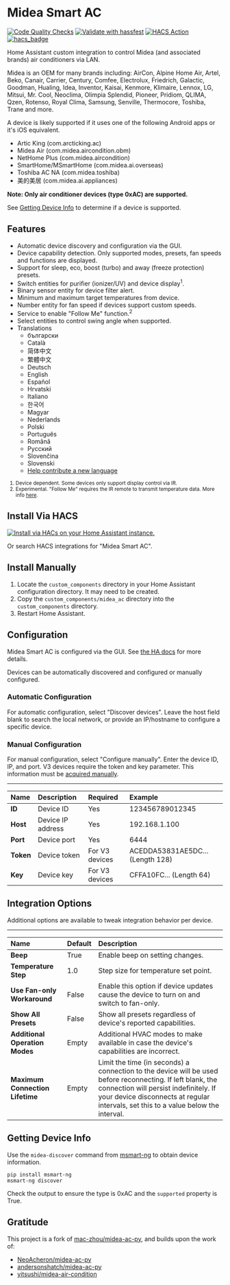 # Midea Smart AC
[![Code Quality Checks](https://github.com/mill1000/midea-ac-py/actions/workflows/checks.yml/badge.svg)](https://github.com/mill1000/midea-ac-py/actions/workflows/checks.yml)
[![Validate with hassfest](https://github.com/mill1000/midea-ac-py/actions/workflows/hassfest.yml/badge.svg)](https://github.com/mill1000/midea-ac-py/actions/workflows/hassfest.yml)
[![HACS Action](https://github.com/mill1000/midea-ac-py/actions/workflows/hacs.yml/badge.svg)](https://github.com/mill1000/midea-ac-py/actions/workflows/hacs.yml)
[![hacs_badge](https://img.shields.io/badge/HACS-Default-41BDF5.svg)](https://github.com/hacs/integration)

Home Assistant custom integration to control Midea (and associated brands) air conditioners via LAN.

Midea is an OEM for many brands including:
AirCon, Alpine Home Air, Artel, Beko, Canair, Carrier, Century, Comfee, Electrolux, Friedrich, Galactic, Goodman, Hualing, Idea, Inventor, Kaisai, Kenmore, Klimaire, Lennox, LG, Mitsui, Mr. Cool, Neoclima, Olimpia Splendid, Pioneer, Pridiom, QLIMA, Qzen, Rotenso, Royal Clima, Samsung, Senville, Thermocore, Toshiba, Trane and more.

A device is likely supported if it uses one of the following Android apps or it's iOS equivalent.
* Artic King (com.arcticking.ac)
* Midea Air (com.midea.aircondition.obm)
* NetHome Plus (com.midea.aircondition)
* SmartHome/MSmartHome (com.midea.ai.overseas)
* Toshiba AC NA (com.midea.toshiba)
* 美的美居 (com.midea.ai.appliances)

__Note: Only air conditioner devices (type 0xAC) are supported.__ 

See [Getting Device Info](#getting-device-info) to determine if a device is supported.


## Features
* Automatic device discovery and configuration via the GUI.
* Device capability detection. Only supported modes, presets, fan speeds and functions are displayed.
* Support for sleep, eco, boost (turbo) and away (freeze protection) presets.
* Switch entities for purifier (ionizer/UV) and device display<sup>1</sup>.
* Binary sensor entity for device filter alert.
* Minimum and maximum target temperatures from device.
* Number entity for fan speed if devices support custom speeds.
* Service to enable "Follow Me" function.<sup>2</sup>
* Select entities to control swing angle when supported.
* Translations
  * български
  * Català
  * 简体中文
  * 繁體中文
  * Deutsch
  * English
  * Español
  * Hrvatski
  * Italiano
  * 한국어
  * Magyar
  * Nederlands
  * Polski
  * Português
  * Română
  * Pусский
  * Slovenčina
  * Slovenski
  * [Help contribute a new language](https://github.com/mill1000/midea-ac-py/issues/54)

<small>

1. Device dependent. Some devices only support display control via IR.
2. Experimental. "Follow Me" requires the IR remote to transmit temperature data. More info [here](https://github.com/mill1000/midea-msmart/pull/91).
</small>

## Install Via HACS
[![Install via HACs on your Home Assistant instance.](https://my.home-assistant.io/badges/hacs_repository.svg)](https://my.home-assistant.io/redirect/hacs_repository/?owner=mill1000&repository=midea-ac-py&category=integrations)

Or search HACS integrations for "Midea Smart AC".

## Install Manually
1. Locate the `custom_components` directory in your Home Assistant configuration directory. It may need to be created.
2. Copy the `custom_components/midea_ac` directory into the `custom_components` directory.
3. Restart Home Assistant.

## Configuration
Midea Smart AC is configured via the GUI. See [the HA docs](https://www.home-assistant.io/getting-started/integration/) for more details.

Devices can be automatically discovered and configured or manually configured.

### Automatic Configuration
For automatic configuration, select "Discover devices". Leave the host field blank to search the local network, or provide an IP/hostname to configure a specific device.

### Manual Configuration
For manual configuration, select "Configure manually". Enter the device ID, IP, and port. V3 devices require the token and key parameter. This information must be [acquired manually](#getting-device-info).

---
Name | Description | Required | Example 
:--- | :--- | :--- | :---
**ID** | Device ID | Yes | 123456789012345
**Host** | Device IP address | Yes | 192.168.1.100
**Port** | Device port | Yes | 6444
**Token** | Device token | For V3 devices | ACEDDA53831AE5DC... (Length 128)
**Key** | Device key | For V3 devices | CFFA10FC... (Length 64)

## Integration Options
Additional options are available to tweak integration behavior per device.

---
Name | Default | Description 
:--- | :--- | :--- 
**Beep** | True | Enable beep on setting changes.
**Temperature Step** | 1.0 | Step size for temperature set point.
**Use Fan-only Workaround** | False | Enable this option if device updates cause the device to turn on and switch to fan-only.
**Show All Presets** | False | Show all presets regardless of device's reported capabilities.
**Additional Operation Modes** | Empty | Additional HVAC modes to make available in case the device's capabilities are incorrect.
**Maximum Connection Lifetime** | Empty | Limit the time (in seconds) a connection to the device will be used before reconnecting. If left blank, the connection will persist indefinitely. If your device disconnects at regular intervals, set this to a value below the interval.

## Getting Device Info
Use the `midea-discover` command from [msmart-ng](https://github.com/mill1000/midea-msmart) to obtain device information.
```shell
pip install msmart-ng
msmart-ng discover
```
Check the output to ensure the type is 0xAC and the `supported` property is True.

## Gratitude
This project is a fork of [mac-zhou/midea-ac-py](https://github.com/mac-zhou/midea-ac-py), and builds upon the work of:
* [NeoAcheron/midea-ac-py](https://github.com/NeoAcheron/midea-ac-py)
* [andersonshatch/midea-ac-py](https://github.com/andersonshatch/midea-ac-py)
* [yitsushi/midea-air-condition](https://github.com/yitsushi/midea-air-condition)
